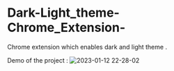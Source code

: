 # Dark-Light_theme-Chrome_Extension-
Chrome extension which enables dark and light theme .


Demo of the project : 
![2023-01-12 22-28-02](https://user-images.githubusercontent.com/60139552/212134763-80013bf7-fbfd-4e44-9eef-996de9d4e5d1.gif)
